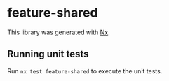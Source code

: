 # feature-shared

This library was generated with [Nx](https://nx.dev).

## Running unit tests

Run `nx test feature-shared` to execute the unit tests.
